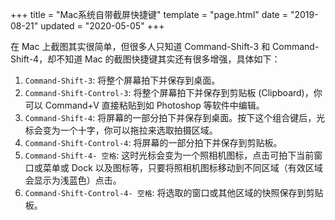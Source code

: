 +++
title = "Mac系统自带截屏快捷键"
template = "page.html"
date = "2019-08-21"
updated = "2020-05-05"
+++


在 Mac 上截图其实很简单，但很多人只知道 Command-Shift-3 和 Command-Shift-4，却不知道 Mac 的截图快捷键其实还有很多增强，具体如下：

1. `Command-Shift-3`:  将整个屏幕拍下并保存到桌面。
2. `Command-Shift-Control-3`: 将整个屏幕拍下并保存到剪贴板 (Clipboard)，你可以 Command+V 直接粘贴到如 Photoshop 等软件中编辑。
3. `Command-Shift-4`: 将屏幕的一部分拍下并保存到桌面。按下这个组合键后，光标会变为一个十字，你可以拖拉来选取拍摄区域。
4. `Command-Shift-Control-4`: 将屏幕的一部分拍下并保存到剪贴板。
5. `Command-Shift-4- 空格`: 这时光标会变为一个照相机图标，点击可拍下当前窗口或菜单或 Dock 以及图标等，只要将照相机图标移动到不同区域（有效区域会显示为浅蓝色）点击。
6. `Command-Shift-Control-4- 空格`: 将选取的窗口或其他区域的快照保存到剪贴板。


